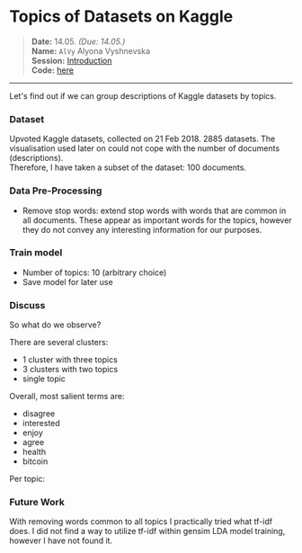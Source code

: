 # Topics of Datasets on Kaggle
> **Date:** 14.05. *(Due: 14.05.)*  
> **Name:** `AlVy` Alyona Vyshnevska  
> **Session:** [Introduction](../index)   
> **Code:** [here]()   

----


Let's find out if we can group descriptions of Kaggle datasets by topics. 


### Dataset

Upvoted Kaggle datasets, collected on 21 Feb 2018. 2885 datasets. The visualisation used later on could not cope with the number of documents (descriptions).  
Therefore, I have taken a subset of the dataset: 100 documents.

### Data Pre-Processing

- Remove stop words: extend stop words with words that are common in all documents. These appear as important words for the topics,
however they do not convey any interesting information for our purposes.

### Train model
- Number of topics: 10 (arbitrary choice)
- Save model for later use 

### Discuss
So what do we observe?

There are several clusters: 
- 1 cluster with three topics
- 3 clusters with two topics 
- single topic

Overall, most salient terms are:
- disagree
- interested
- enjoy
- agree
- health
- bitcoin

Per topic:



### Future Work

With removing words common to all topics I practically tried what tf-idf does. I did not find a way to utilize tf-idf within gensim LDA model training, however I have not found it. 



